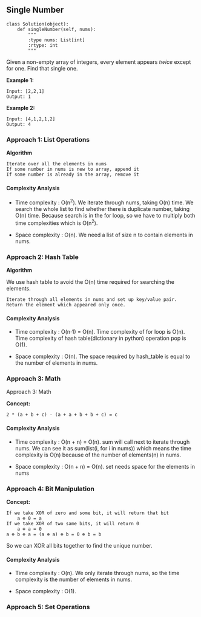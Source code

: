 ## Single Number
```(python}
class Solution(object):
    def singleNumber(self, nums):
        """
        :type nums: List[int]
        :rtype: int
        """
```
Given a non-empty array of integers, every element appears <i>twice</i> except for one. Find that single one.

**Example 1:**
```
Input: [2,2,1]
Output: 1
```
**Example 2:**
```
Input: [4,1,2,1,2]
Output: 4
```

### Approach 1: List Operations

**Algorithm**

    Iterate over all the elements in nums
    If some number in nums is new to array, append it
    If some number is already in the array, remove it

#### Complexity Analysis

* Time complexity : O(n<sup>2</sup>). We iterate through nums, taking O(n) time. We search the whole list to find whether there is duplicate number, taking O(n) time. Because search is in the for loop, so we have to multiply both time complexities which is O(n<sup>2</sup>).

* Space complexity : O(n). We need a list of size n to contain elements in nums. 

### Approach 2: Hash Table

**Algorithm**

We use hash table to avoid the O(n) time required for searching the elements.

    Iterate through all elements in nums and set up key/value pair.
    Return the element which appeared only once.

#### Complexity Analysis

* Time complexity : O(n⋅1) = O(n). Time complexity of for loop is O(n). Time complexity of hash table(dictionary in python) operation pop is O(1).

* Space complexity : O(n). The space required by hash_table is equal to the number of elements in nums.

### Approach 3: Math

Approach 3: Math

**Concept:**

    2 * (a + b + c) - (a + a + b + b + c) = c

#### Complexity Analysis

* Time complexity : O(n + n) = O(n). sum will call next to iterate through nums. We can see it as sum(list(i, for i in nums)) which means the time complexity is O(n) because of the number of elements(n) in nums.

* Space complexity : O(n + n) = O(n). set needs space for the elements in nums

### Approach 4: Bit Manipulation

**Concept:**

    If we take XOR of zero and some bit, it will return that bit
        a ⊕ 0 = a
    If we take XOR of two same bits, it will return 0
        a ⊕ a = 0
    a ⊕ b ⊕ a = (a ⊕ a) ⊕ b = 0 ⊕ b = b

So we can XOR all bits together to find the unique number.

#### Complexity Analysis

* Time complexity : O(n). We only iterate through nums, so the time complexity is the number of elements in nums.

* Space complexity : O(1).

### Approach 5: Set Operations

